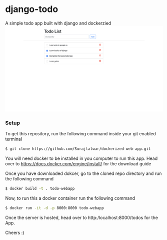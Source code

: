 # django-todo
A simple todo app built with django and dockerzied 
![todo App](https://github.com/Surajtalwar/dockerized-web-app/blob/72d05a055dbd6587cc4185884d2070a14c01cdbb/staticfiles/todoApp.png)
### Setup
To get this repository, run the following command inside your git enabled terminal
```bash
$ git clone https://github.com/Surajtalwar/dockerized-web-app.git
```
You will need docker to be installed in you computer to run this app. Head over to https://docs.docker.com/engine/install/ for the download guide

Once you have downloaded dokcer, go to the cloned repo directory and run the following command

```bash
$ docker build -t . todo-webapp
```

Now, to run this a docker container run the following command
```bash
$ docker run -it -d -p 8000:8000 todo-webapp
```
Once the server is hosted, head over to http:/localhost:8000/todos for the App.

Cheers :)
